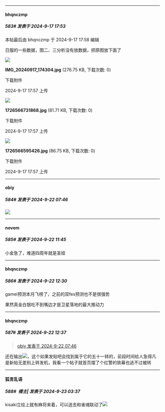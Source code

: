﻿
*****

####  bhqnczmp  
##### 583#       发表于 2024-9-17 17:53

 本帖最后由 bhqnczmp 于 2024-9-17 17:58 编辑 

日服的一些数据，图二、三分析没有放数据，把原图放下面了

<img src="https://img.saraba1st.com/forum/202409/17/175748s0um3rn7opii0j7i.jpg" referrerpolicy="no-referrer">

<strong>IMG_20240917_174304.jpg</strong> (276.75 KB, 下载次数: 0)

下载附件

2024-9-17 17:57 上传

<img src="https://img.saraba1st.com/forum/202409/17/175747u5b7i78vrm6xgzdi.jpg" referrerpolicy="no-referrer">

<strong>1726566731868.jpg</strong> (81.71 KB, 下载次数: 0)

下载附件

2024-9-17 17:57 上传

<img src="https://img.saraba1st.com/forum/202409/17/175747d4rtnpp8pnit8kyp.jpg" referrerpolicy="no-referrer">

<strong>1726566595426.jpg</strong> (86.75 KB, 下载次数: 0)

下载附件

2024-9-17 17:57 上传

*****

####  obiy  
##### 584#       发表于 2024-9-22 07:46

<img src="https://p.sda1.dev/19/32b3dafbb4c85dbad606fb723e9dd7df/image.jpg" referrerpolicy="no-referrer">


*****

####  novem  
##### 585#       发表于 2024-9-22 11:45

小金急了，难道四周年就是圣娅


*****

####  bhqnczmp  
##### 586#       发表于 2024-9-22 12:30

gamei预测本月飞榜了，之前的双fes预测也不是很强势

果然真金白银吃不到嘴边才是卫星落地的最大推动力


*****

####  bhqnczmp  
##### 587#       发表于 2024-9-22 12:37

<blockquote><a href="httphttps://bbs.saraba1st.com/2b/forum.php?mod=redirect&amp;goto=findpost&amp;pid=66269741&amp;ptid=2186973" target="_blank">obiy 发表于 2024-9-22 07:46</a></blockquote>
还在输出<img src="https://static.saraba1st.com/image/smiley/face2017/065.png" referrerpolicy="no-referrer">，这个如果发贴吧会找到属于它的五十一转的，前段时间给人急得凡是新帖无差别上转发机，我看一个帖子就首页摆了个红警的铁幕也逃不过被转


*****

####  狐言乱语  
##### 588#         楼主| 发表于 2024-9-23 03:37

kisaki立绘上就有麻将来着，可以送去和雀魂联动了<img src="https://static.saraba1st.com/image/smiley/face2017/037.png" referrerpolicy="no-referrer">

